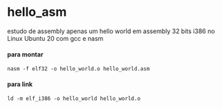 # hello_asm
estudo de assembly 
apenas um hello world em assembly 32 bits i386 no Linux Ubuntu 20 com gcc e nasm

#### para montar 
```
nasm -f elf32 -o hello_world.o hello_world.asm  
```

#### para link
```console
ld -m elf_i386 -o hello_world hello_world.o 
```
